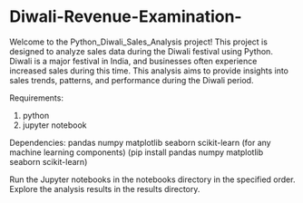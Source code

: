 # Diwali-Revenue-Examination-


Welcome to the Python_Diwali_Sales_Analysis project! This project is designed to analyze sales data during the Diwali festival using Python. Diwali is a major festival in India, and businesses often experience increased sales during this time. This analysis aims to provide insights into sales trends, patterns, and performance during the Diwali period.

Requirements:
1. python
2. jupyter notebook

Dependencies:
pandas 
numpy
matplotlib
seaborn
scikit-learn (for any machine learning components)
(pip install pandas numpy matplotlib seaborn scikit-learn)

Run the Jupyter notebooks in the notebooks directory in the specified order.
Explore the analysis results in the results directory.
